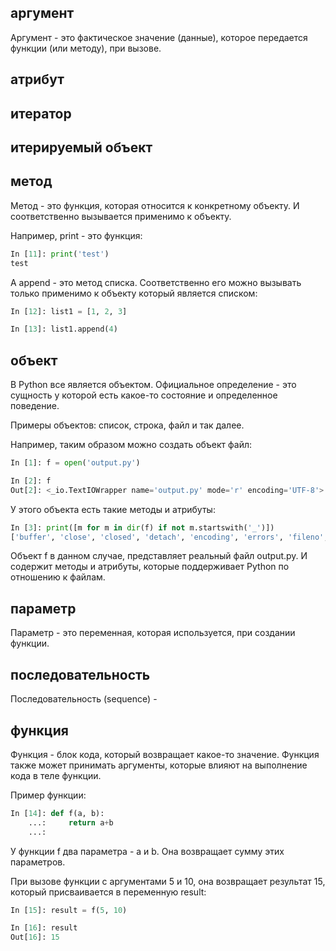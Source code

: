 ## аргумент

Аргумент - это фактическое значение (данные), которое передается функции (или методу), при вызове.

## атрибут

## итератор

## итерируемый объект

## метод

Метод - это функция, которая относится к конкретному объекту. И соответственно вызывается применимо к объекту.

Например, print - это функция:
```python
In [11]: print('test')
test
```

А append - это метод списка. Соответственно его можно вызывать только применимо к объекту который является списком:
```python
In [12]: list1 = [1, 2, 3]

In [13]: list1.append(4)

```


## объект

В Python все является объектом. Официальное определение - это сущность у которой есть какое-то состояние и определенное поведение. 

Примеры объектов: список, строка, файл и так далее.

Например, таким образом можно создать объект файл:
```python
In [1]: f = open('output.py')

In [2]: f
Out[2]: <_io.TextIOWrapper name='output.py' mode='r' encoding='UTF-8'>

```

У этого объекта есть такие методы и атрибуты:
```python
In [3]: print([m for m in dir(f) if not m.startswith('_')])
['buffer', 'close', 'closed', 'detach', 'encoding', 'errors', 'fileno', 'flush', 'isatty', 'line_buffering', 'mode', 'name', 'newlines', 'read', 'readable', 'readline', 'readlines', 'seek', 'seekable', 'tell', 'truncate', 'writable', 'write', 'writelines']
```

Объект f в данном случае, представляет реальный файл output.py. И содержит методы и атрибуты, которые поддерживает Python по отношению к файлам.

## параметр

Параметр - это переменная, которая используется, при создании функции.

## последовательность

Последовательность (sequence) - 

## функция

Функция - блок кода, который возвращает какое-то значение. Функция также может принимать аргументы, которые влияют на выполнение кода в теле функции.

Пример функции:
```python
In [14]: def f(a, b):
    ...:     return a+b
    ...:
```
    
У функции f два параметра - a и b.
Она возвращает сумму этих параметров.

При вызове функции с аргументами 5 и 10, она возвращает результат 15, который присваивается в переменную result:
```python
In [15]: result = f(5, 10)

In [16]: result
Out[16]: 15
```

